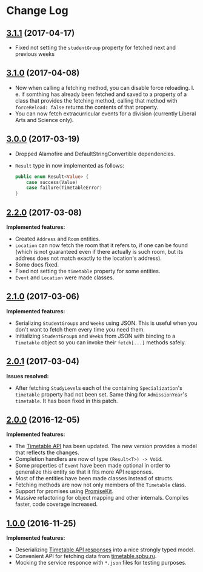 # Change Log

## [3.1.1](https://github.com/WeirdMath/TimetableSDK/tree/3.1.0) (2017-04-17)

- Fixed not setting the `studentGroup` property for fetched next and previous weeks

## [3.1.0](https://github.com/WeirdMath/TimetableSDK/tree/3.1.0) (2017-04-08)

- Now when calling a fetching method, you can disable force reloading. I. e. if somthing has already been fetched and saved to a property of a class that provides the fetching method, calling that method with `forceReload: false` returns the contents of that property.
- You can now fetch extracurricular events for a division (currently Liberal Arts and Science only).

## [3.0.0](https://github.com/WeirdMath/TimetableSDK/tree/3.0.0) (2017-03-19)

- Dropped Alamofire and DefaultStringConvertible dependencies.
- `Result` type in now implemented as follows:

    ```swift
    public enum Result<Value> {
        case success(Value)
        case failure(TimetableError)
    }
    ```


## [2.2.0](https://github.com/WeirdMath/TimetableSDK/tree/2.2.0) (2017-03-08)

**Implemented features:**

- Created `Address` and `Room` entities.
- `Location` can now fetch the room that it refers to, if one can be found (which is not guaranteed even if there actually is such room, but its address does not match exactly to the location's address).
- Some docs fixed.
- Fixed not setting the `timetable` property for some entities.
- `Event` and `Location` were made classes.

## [2.1.0](https://github.com/WeirdMath/TimetableSDK/tree/2.1.0) (2017-03-06)

**Implemented features:**

- Serializing `StudentGroup`s and `Week`s using JSON. This is useful when you don't want to fetch them every time you need them.
- Initializing `StudentGroup`s and `Week`s from JSON with binding to a `Timetable` object so you can invoke their `fetch[...]` methods safely.

## [2.0.1](https://github.com/WeirdMath/TimetableSDK/tree/2.0.1) (2017-03-04)

**Issues resolved:**

- After fetching `StudyLevel`s each of the containing `Specialization`'s `timetable` property had not been set. Same thing for `AdmissionYear`'s `timetable`. It has been fixed in this patch.

## [2.0.0](https://github.com/WeirdMath/TimetableSDK/tree/2.0.0) (2016-12-05)

**Implemented features:**

- The [Timetable API](http://timetable.spbu.ru/help/ui/index) has been updated. The new version provides a model that reflects the changes.
- Completion handlers are now of type `(Result<T>) -> Void`.
- Some properties of `Event` have been made optional in order to generalize this entity so that it fits more API responses.
- Most of the entities have been made classes instead of structs.
- Fetching methods are now not only members of the `Timetable` class.
- Support for promises using [PromiseKit](http://promisekit.org).
- Massive refactoring for object mapping and other internals. Compiles faster, code coverage increased.

## [1.0.0](https://github.com/WeirdMath/TimetableSDK/tree/1.0.0) (2016-11-25)

**Implemented features:**

- Deserializing [Timetable API responses](http://timetable.spbu.ru/help/ui/index) into
a nice strongly typed model.
- Convenient API for fetching data from [timetable.spbu.ru](http://timetable.spbu.ru).
- Mocking the service responce with `*.json` files for testing purposes.
